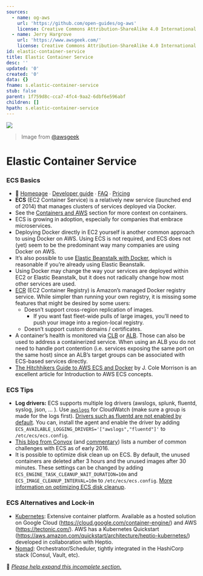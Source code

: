 ```yaml
---
sources:
  - name: og-aws
    url: 'https://github.com/open-guides/og-aws'
    license: Creative Commons Attribution-ShareAlike 4.0 International License
  - name: Jerry Hargrove
    url: 'https://www.awsgeek.com/'
    license: Creative Commons Attribution-ShareAlike 4.0 International License
id: elastic-container-service
title: Elastic Container Service
desc: ''
updated: '0'
created: '0'
data: {}
fname: s.elastic-container-service
stub: false
parent: 1f759d8c-cca7-4fc4-9aa2-6dbf6e596abf
children: []
hpath: s.elastic-container-service
---
```

![](/assets/images/Amazon-ECS_en.jpg)

> Image from [@awsgeek](https://www.awsgeek.com/Amazon-ECS/)

# Elastic Container Service

### ECS Basics

- 📒 [Homepage](https://aws.amazon.com/ecs/) ∙ [Developer guide](http://docs.aws.amazon.com/AmazonECS/latest/developerguide/) ∙ [FAQ](https://aws.amazon.com/ecs/faqs/) ∙ [Pricing](https://aws.amazon.com/ecs/pricing/)
- **ECS** (EC2 Container Service) is a relatively new service (launched end of 2014) that manages clusters of services deployed via Docker.
- See the [Containers and AWS](#containers-and-aws) section for more context on containers.
- ECS is growing in adoption, especially for companies that embrace microservices.
- Deploying Docker directly in EC2 yourself is another common approach to using Docker on AWS. Using ECS is not required, and ECS does not (yet) seem to be the predominant way many companies are using Docker on AWS.
- It’s also possible to use [Elastic Beanstalk with Docker](http://docs.aws.amazon.com/elasticbeanstalk/latest/dg/create_deploy_docker.html), which is reasonable if you’re already using Elastic Beanstalk.
- Using Docker may change the way your services are deployed within EC2 or Elastic Beanstalk, but it does not radically change how most other services are used.
- [ECR](https://aws.amazon.com/ecr/) (EC2 Container Registry) is Amazon’s managed Docker registry service. While simpler than running your own registry, it is missing some features that might be desired by some users:
  - Doesn’t support cross-region replication of images.
    - If you want fast fleet-wide pulls of large images, you’ll need to push your image into a region-local registry.
  - Doesn’t support custom domains / certificates.
- A container’s health is monitored via [CLB](#clb) or [ALB](#alb). Those can also be used to address a containerized service. When using an ALB you do not need to handle port contention (i.e. services exposing the same port on the same host) since an ALB’s target groups can be associated with ECS-based services directly.
- [The Hitchhikers Guide to AWS ECS and Docker](http://start.jcolemorrison.com/the-hitchhikers-guide-to-aws-ecs-and-docker/) by J. Cole Morrison is an excellent article for Introduction to AWS ECS concepts.

### ECS Tips

- **Log drivers:** ECS supports multiple log drivers (awslogs, splunk, fluentd, syslog, json, ... ). Use [`awslogs`](http://docs.aws.amazon.com/AmazonECS/latest/developerguide/using_awslogs.html) for CloudWatch (make sure a group is made for the logs first). [Drivers such as fluentd are not enabled by default](https://github.com/aws/amazon-ecs-agent/issues/535). You can, install the agent and enable the driver by adding `ECS_AVAILABLE_LOGGING_DRIVERS='["awslogs","fluentd"]'` to `/etc/ecs/ecs.config`.
- [This blog from Convox](https://convox.com/blog/ecs-challenges) (and [commentary](https://news.ycombinator.com/item?id=11598058)) lists a number of common challenges with ECS as of early 2016.
- It is possible to optimize disk clean up on ECS. By default, the unused containers are deleted after 3 hours and the unused images after 30 minutes. These settings can be changed by adding `ECS_ENGINE_TASK_CLEANUP_WAIT_DURATION=10m` and `ECS_IMAGE_CLEANUP_INTERVAL=10m` to `/etc/ecs/ecs.config`. [More information on optimizing ECS disk cleanup](https://aws.amazon.com/blogs/compute/optimizing-disk-usage-on-amazon-ecs/).

### ECS Alternatives and Lock-in

- [Kubernetes](https://kubernetes.io): Extensive container platform. Available as a hosted solution on Google Cloud (<https://cloud.google.com/container-engine/>) and AWS (<https://tectonic.com/>). AWS has a Kubernetes Quickstart (<https://aws.amazon.com/quickstart/architecture/heptio-kubernetes/>) developed in collaboration with Heptio.
- [Nomad](https://www.nomadproject.io/): Orchestrator/Scheduler, tightly integrated in the HashiCorp stack (Consul, Vault, etc).

🚧 [_Please help expand this incomplete section._](CONTRIBUTING.md)
